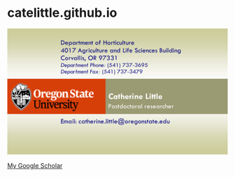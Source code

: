 # catelittle.github.io

![business card](business_card.png)

[My Google Scholar](https://scholar.google.com/citations?user=tKr4H-MAAAAJ&hl=en&oi=sra) 
